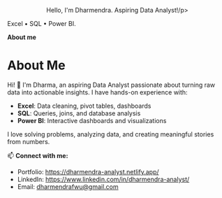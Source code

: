 <p align="center">Hello, I'm Dharmendra. Aspiring Data Analyst!/p>

<br />

Excel • SQL • Power BI.

**About me**

# About Me

Hi! 👋 I'm Dharma, an aspiring Data Analyst passionate about turning raw data into actionable insights. I have hands-on experience with:

- **Excel**: Data cleaning, pivot tables, dashboards  
- **SQL**: Queries, joins, and database analysis  
- **Power BI**: Interactive dashboards and visualizations  

I love solving problems, analyzing data, and creating meaningful stories from numbers.  

📫 **Connect with me:**  
- Portfolio: https://dharmendra-analyst.netlify.app/  
- LinkedIn: https://www.linkedin.com/in/dharmendra-analyst/
- Email: dharmendrafwu@gmail.com


